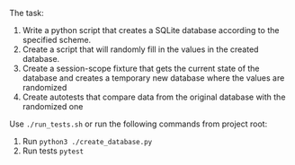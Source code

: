The task:
1. Write a python script that creates a SQLite database according to the specified scheme.
2. Create a script that will randomly fill in the values in the created database.
3. Create a session-scope fixture that gets the current state of the database and creates a temporary
new database where the values are randomized
4. Create autotests that compare data from the original database with the randomized one


Use ```./run_tests.sh``` or run the following commands from project root:
1. Run ```python3 ./create_database.py```
2. Run tests ```pytest```